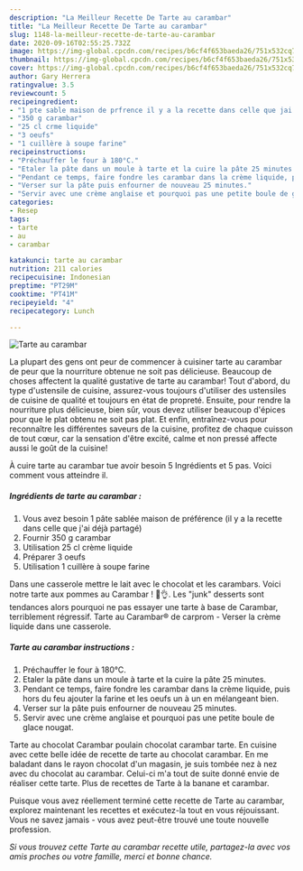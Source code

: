 ```yaml
---
description: "La Meilleur Recette De Tarte au carambar"
title: "La Meilleur Recette De Tarte au carambar"
slug: 1148-la-meilleur-recette-de-tarte-au-carambar
date: 2020-09-16T02:55:25.732Z
image: https://img-global.cpcdn.com/recipes/b6cf4f653baeda26/751x532cq70/tarte-au-carambar-photo-principale-de-la-recette.jpg
thumbnail: https://img-global.cpcdn.com/recipes/b6cf4f653baeda26/751x532cq70/tarte-au-carambar-photo-principale-de-la-recette.jpg
cover: https://img-global.cpcdn.com/recipes/b6cf4f653baeda26/751x532cq70/tarte-au-carambar-photo-principale-de-la-recette.jpg
author: Gary Herrera
ratingvalue: 3.5
reviewcount: 5
recipeingredient:
- "1 pte sable maison de prfrence il y a la recette dans celle que jai dj partag"
- "350 g carambar"
- "25 cl crme liquide"
- "3 oeufs"
- "1 cuillère à soupe farine"
recipeinstructions:
- "Préchauffer le four à 180°C."
- "Etaler la pâte dans un moule à tarte et la cuire la pâte 25 minutes."
- "Pendant ce temps, faire fondre les carambar dans la crème liquide, puis hors du feu ajouter la farine et les oeufs un à un en mélangeant bien."
- "Verser sur la pâte puis enfourner de nouveau 25 minutes."
- "Servir avec une crème anglaise et pourquoi pas une petite boule de glace nougat."
categories:
- Resep
tags:
- tarte
- au
- carambar

katakunci: tarte au carambar 
nutrition: 211 calories
recipecuisine: Indonesian
preptime: "PT29M"
cooktime: "PT41M"
recipeyield: "4"
recipecategory: Lunch

---
```



![Tarte au carambar](https://img-global.cpcdn.com/recipes/b6cf4f653baeda26/751x532cq70/tarte-au-carambar-photo-principale-de-la-recette.jpg)

La plupart des gens ont peur de commencer à cuisiner tarte au carambar de peur que la nourriture obtenue ne soit pas délicieuse. Beaucoup de choses affectent la qualité gustative de tarte au carambar! Tout d'abord, du type d'ustensile de cuisine, assurez-vous toujours d'utiliser des ustensiles de cuisine de qualité et toujours en état de propreté. Ensuite, pour rendre la nourriture plus délicieuse, bien sûr, vous devez utiliser beaucoup d'épices pour que le plat obtenu ne soit pas plat. Et enfin, entraînez-vous pour reconnaître les différentes saveurs de la cuisine, profitez de chaque cuisson de tout cœur, car la sensation d'être excité, calme et non pressé affecte aussi le goût de la cuisine!

<!--inarticleads1-->

À cuire tarte au carambar tue avoir besoin 5 Ingrédients et 5 pas. Voici comment vous atteindre il.

##### Ingrédients de tarte au carambar :

1. Vous avez besoin 1 pâte sablée maison de préférence (il y a la recette dans celle que j&#39;ai déjà partagé)
1. Fournir 350 g carambar
1. Utilisation 25 cl crème liquide
1. Préparer 3 oeufs
1. Utilisation 1 cuillère à soupe farine


Dans une casserole mettre le lait avec le chocolat et les carambars. Voici notre tarte aux pommes au Carambar ! 🤤👌. Les &#34;junk&#34; desserts sont tendances alors pourquoi ne pas essayer une tarte à base de Carambar, terriblement régressif. Tarte au Carambar® de carprom - Verser la crème liquide dans une casserole. 

<!--inarticleads2-->

##### Tarte au carambar instructions :

1. Préchauffer le four à 180°C.
1. Etaler la pâte dans un moule à tarte et la cuire la pâte 25 minutes.
1. Pendant ce temps, faire fondre les carambar dans la crème liquide, puis hors du feu ajouter la farine et les oeufs un à un en mélangeant bien.
1. Verser sur la pâte puis enfourner de nouveau 25 minutes.
1. Servir avec une crème anglaise et pourquoi pas une petite boule de glace nougat.


Tarte au chocolat Carambar poulain chocolat carambar tarte. En cuisine avec cette belle idée de recette de tarte au chocolat carambar. En me baladant dans le rayon chocolat d&#39;un magasin, je suis tombée nez à nez avec du chocolat au carambar. Celui-ci m&#39;a tout de suite donné envie de réaliser cette tarte. Plus de recettes de Tarte à la banane et carambar. 

<!--inarticleads1-->

<p>
Puisque vous avez réellement terminé cette recette de Tarte au carambar, explorez maintenant les recettes et exécutez-la tout en vous réjouissant. Vous ne savez jamais - vous avez peut-être trouvé une toute nouvelle profession.
</p>

<p>
<i>Si vous trouvez cette Tarte au carambar recette utile, partagez-la avec vos amis proches ou votre famille, merci et bonne chance.</i>
</p>
